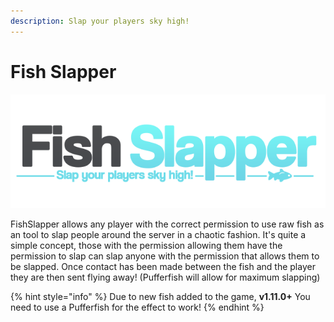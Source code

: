 ```yaml
---
description: Slap your players sky high!
---
```


# Fish Slapper

![](../../.gitbook/assets/logo%20%281%29.png)

FishSlapper allows any player with the correct permission to use raw fish as an tool to slap people around the server in a chaotic fashion. It's quite a simple concept, those with the permission allowing them have the permission to slap can slap anyone with the permission that allows them to be slapped. Once contact has been made between the fish and the player they are then sent flying away! \(Pufferfish will allow for maximum slapping\)

{% hint style="info" %}
Due to new fish added to the game,  **v1.11.0+** You need to use a Pufferfish for the effect to work!
{% endhint %}

